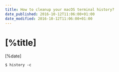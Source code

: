 ```yaml
---
title: How to cleanup your macOS terminal history?
date_published: 2016-10-12T11:06:00+01:00
date_modified: 2016-10-12T11:06:00+01:00
---
```


# [%title]

[%date]

```
$ history -c
```

